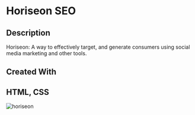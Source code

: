 # Horiseon SEO
## Description
Horiseon: A way to effectively target, and generate consumers using social media marketing and other tools.
## Created With
HTML, CSS
---
![horiseon](https://user-images.githubusercontent.com/92958186/140621864-6207c272-3c3c-4cbf-b76f-5cd0bedcf1e5.png)

